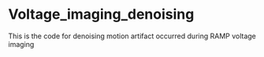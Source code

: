# Voltage_imaging_denoising
This is the code for denoising motion artifact occurred during RAMP voltage imaging
